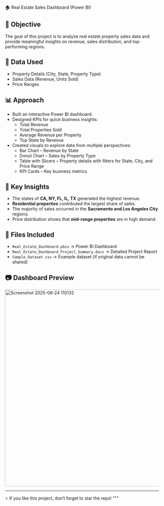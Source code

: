 
 🏠 Real Estate Sales Dashboard (Power BI)

## 📌 Objective
The goal of this project is to analyze real estate property sales data and provide meaningful insights on revenue, sales distribution, and top-performing regions.

## 🔧 Data Used
- Property Details (City, State, Property Type)  
- Sales Data (Revenue, Units Sold)  
- Price Ranges  

## 📊 Approach
- Built an interactive Power BI dashboard.  
- Designed KPIs for quick business insights:  
  - Total Revenue  
  - Total Properties Sold  
  - Average Revenue per Property  
  - Top State by Revenue  
- Created visuals to explore data from multiple perspectives:  
  - Bar Chart – Revenue by State  
  - Donut Chart – Sales by Property Type  
  - Table with Slicers – Property details with filters for State, City, and Price Range  
  - KPI Cards – Key business metrics  

## 🔑 Key Insights
- The states of **CA, NY, FL, IL, TX** generated the highest revenue.  
- **Residential properties** contributed the largest share of sales.  
- The majority of sales occurred in the **Sacramento and Los Angeles City** regions.  
- Price distribution shows that **mid-range properties** are in high demand.  

## 📎 Files Included
- `Real_Estate_Dashboard.pbix` → Power BI Dashboard  
- `Real_Estate_Dashboard_Project_Summary.docx` → Detailed Project Report  
- `Sample_Dataset.csv` → Example dataset (if original data cannot be shared)  

## 📷 Dashboard Preview
  
<img width="1165" height="645" alt="Screenshot 2025-08-24 110132" src="https://github.com/user-attachments/assets/bbd81273-6476-4925-8cd9-737fc07b565f" />

---

⭐ If you like this project, don’t forget to star the repo!
"""




